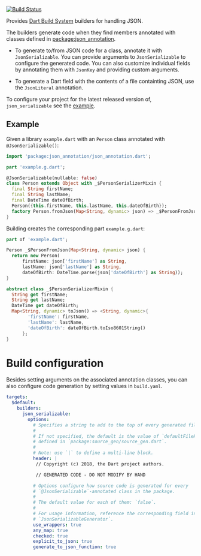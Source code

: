 [![Build Status](https://travis-ci.org/dart-lang/json_serializable.svg?branch=master)](https://travis-ci.org/dart-lang/json_serializable)

Provides [Dart Build System] builders for handling JSON.

The builders generate code when they find members annotated with classes defined
in [package:json_annotation].

- To generate to/from JSON code for a class, annotate it with
  `JsonSerializable`. You can provide arguments to `JsonSerializable` to
  configure the generated code. You can also customize individual fields
  by annotating them with `JsonKey` and providing custom arguments.

- To generate a Dart field with the contents of a file containting JSON, use the
  `JsonLiteral` annotation.

To configure your project for the latest released version of,
`json_serializable` see the [example].

## Example

Given a library `example.dart` with an `Person` class annotated with
`@JsonSerializable()`:

```dart
import 'package:json_annotation/json_annotation.dart';

part 'example.g.dart';

@JsonSerializable(nullable: false)
class Person extends Object with _$PersonSerializerMixin {
  final String firstName;
  final String lastName;
  final DateTime dateOfBirth;
  Person({this.firstName, this.lastName, this.dateOfBirth});
  factory Person.fromJson(Map<String, dynamic> json) => _$PersonFromJson(json);
}
```

Building creates the corresponding part `example.g.dart`:

```dart
part of 'example.dart';

Person _$PersonFromJson(Map<String, dynamic> json) {
  return new Person(
      firstName: json['firstName'] as String,
      lastName: json['lastName'] as String,
      dateOfBirth: DateTime.parse(json['dateOfBirth'] as String));
}

abstract class _$PersonSerializerMixin {
  String get firstName;
  String get lastName;
  DateTime get dateOfBirth;
  Map<String, dynamic> toJson() => <String, dynamic>{
        'firstName': firstName,
        'lastName': lastName,
        'dateOfBirth': dateOfBirth.toIso8601String()
      };
}
```

# Build configuration

Besides setting arguments on the associated annotation classes, you can also
configure code generation by setting values in `build.yaml`.

```yaml
targets:
  $default:
    builders:
      json_serializable:
        options:
          # Specifies a string to add to the top of every generated file.
          #
          # If not specified, the default is the value of `defaultFileHeader`
          # defined in `package:source_gen/source_gen.dart`.
          #
          # Note: use `|` to define a multi-line block.
          header: |
           // Copyright (c) 2018, the Dart project authors.

           // GENERATED CODE - DO NOT MODIFY BY HAND

          # Options configure how source code is generated for every
          # `@JsonSerializable`-annotated class in the package.
          #
          # The default value for each of them: `false`.
          #
          # For usage information, reference the corresponding field in
          # `JsonSerializableGenerator`.
          use_wrappers: true
          any_map: true
          checked: true
          explicit_to_json: true
          generate_to_json_function: true
```

[example]: https://github.com/dart-lang/json_serializable/blob/master/example
[Dart Build System]: https://github.com/dart-lang/build
[package:json_annotation]: https://pub.dartlang.org/packages/json_annotation
